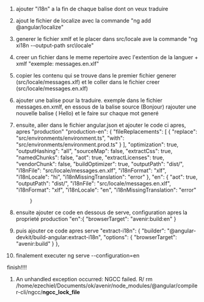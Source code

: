 1. ajouter "i18n" a la fin de chaque balise dont on veux traduire
2. ajout le fichier de localize avec la commande "ng add @angular/localize"
3. generer le fichier xmlf et le placer dans src/locale ave la commande "ng xi18n --output-path src\locale"
4. creer un fichier dans le meme repertoire avec l'extention de la languer + xmlf "exemple: messages.en.xlf"
5. copier les contenu qui se trouve dans le premier fichier generer (src/locale/messages.xlf) et le coller dans le fichier creer (src/locale/messages.en.xlf)
6. ajouter une balise pour la traduire. exemple dans le fichier messages.en.xmlf, en essous de la balise source (<source>Bonjour</source>) rajouter une nouvelle balise ( <target>Hello</target>) et le faire sur chaque mot generé
7. ensuite, aller dans le fichier angular.json et ajouter le code ci apres, apres "production"
"production-en": {
              "fileReplacements": [
                {
                  "replace": "src/environments/environment.ts",
                  "with": "src/environments/environment.prod.ts"
                }
              ],
              "optimization": true,
              "outputHashing": "all",
              "sourceMap": false,
              "extractCss": true,
              "namedChunks": false,
              "aot": true,
              "extractLicenses": true,
              "vendorChunk": false,
              "buildOptimizer": true,
              "outputPath": "dist/",
              "i18nFile": "src/locale/messages.en.xlf",
              "i18nFormat": "xlf",
              "i18nLocale": "hi",
              "i18nMissingTranslation": "error"
            },
            "en": {
              "aot": true,
              "outputPath": "dist/",
              "i18nFile": "src/locale/messages.en.xlf",
              "i18nFormat": "xlf",
              "i18nLocale": "en",
              "i18nMissingTranslation": "error"
           
               
            }

8. ensuite ajouter ce code en dessous de serve, configuration apres la proprieté production "en":{
              "browserTarget": "avenir:build:en"
            }
9. puis ajouter ce code apres serve  "extract-i18n": {
          "builder": "@angular-devkit/build-angular:extract-i18n",
          "options": {
            "browserTarget": "avenir:build"
          }
        },

10. finalement executer ng serve --configuration=en

finish!!!!


1. An unhandled exception occurred: NGCC failed.
R/ rm /home/ezechiel/Documents/ok/avenir/node_modules/@angular/compiler-cli/ngcc/__ngcc_lock_file__ 


